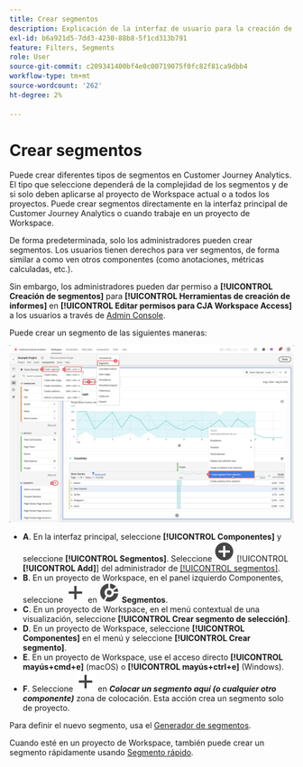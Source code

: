 ```yaml
---
title: Crear segmentos
description: Explicación de la interfaz de usuario para la creación de segmentos.
exl-id: b6a921d5-7dd3-4230-88b8-5f1cd313b791
feature: Filters, Segments
role: User
source-git-commit: c209341400bf4e0c00719075f0fc82f81ca9dbb4
workflow-type: tm+mt
source-wordcount: '262'
ht-degree: 2%

---
```


# Crear segmentos

Puede crear diferentes tipos de segmentos en Customer Journey Analytics.  El tipo que seleccione dependerá de la complejidad de los segmentos y de si solo deben aplicarse al proyecto de Workspace actual o a todos los proyectos. Puede crear segmentos directamente en la interfaz principal de Customer Journey Analytics o cuando trabaje en un proyecto de Workspace.

De forma predeterminada, solo los administradores pueden crear segmentos. Los usuarios tienen derechos para ver segmentos, de forma similar a como ven otros componentes (como anotaciones, métricas calculadas, etc.).

Sin embargo, los administradores pueden dar permiso a **[!UICONTROL Creación de segmentos]** para **[!UICONTROL Herramientas de creación de informes]** en **[!UICONTROL Editar permisos para CJA Workspace Access]** a los usuarios a través de [Admin Console](/help/technotes/access-control.md#user-level-access).

Puede crear un segmento de las siguientes maneras:

![Formas de crear un segmento](assets/create-filter.png)

* **A**. En la interfaz principal, seleccione **[!UICONTROL Componentes]** y seleccione **[!UICONTROL Segmentos]**. Seleccione ![AddCircle](/help/assets/icons/AddCircle.svg) [!UICONTROL **[!UICONTROL Add]**] del administrador de [[!UICONTROL segmentos]](/help/components/segments/seg-manage.md).
* **B**. En un proyecto de Workspace, en el panel izquierdo Componentes, seleccione ![Agregar](/help/assets/icons/Add.svg) en ![Segmento](/help/assets/icons/Segmentation.svg) **Segmentos**.
* **C**. En un proyecto de Workspace, en el menú contextual de una visualización, seleccione **[!UICONTROL Crear segmento de selección]**.
* **D**. En un proyecto de Workspace, seleccione **[!UICONTROL Componentes]** en el menú y seleccione **[!UICONTROL Crear segmento]**.
* **E**. En un proyecto de Workspace, use el acceso directo **[!UICONTROL mayús+cmd+e]** (macOS) o **[!UICONTROL mayús+ctrl+e]** (Windows).
* **F**. Seleccione ![Agregar](/help/assets/icons/Add.svg) en ***Colocar un segmento aquí (o cualquier otro componente)*** zona de colocación. Esta acción crea un segmento solo de proyecto.

Para definir el nuevo segmento, usa el [Generador de segmentos](/help/components/segments/seg-builder.md).

Cuando esté en un proyecto de Workspace, también puede crear un segmento rápidamente usando [Segmento rápido](/help/components/segments/seg-quick.md).

